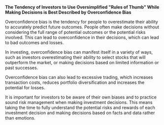 

**The Tendency of Investors to Use Oversimplified "Rules of Thumb" While Making Decisions is Best Described by Overconfidence Bias**

Overconfidence bias is the tendency for people to overestimate their ability to accurately predict future outcomes. People often make decisions without considering the full range of potential outcomes or the potential risks involved. This can lead to overconfidence in their decisions, which can lead to bad outcomes and losses.

In investing, overconfidence bias can manifest itself in a variety of ways, such as investors overestimating their ability to select stocks that will outperform the market, or making decisions based on limited information or past successes.

Overconfidence bias can also lead to excessive trading, which increases transaction costs, reduces portfolio diversification and increases the potential for losses.

It is important for investors to be aware of their own biases and to practice sound risk management when making investment decisions. This means taking the time to fully understand the potential risks and rewards of each investment decision and making decisions based on facts and data rather than emotions.